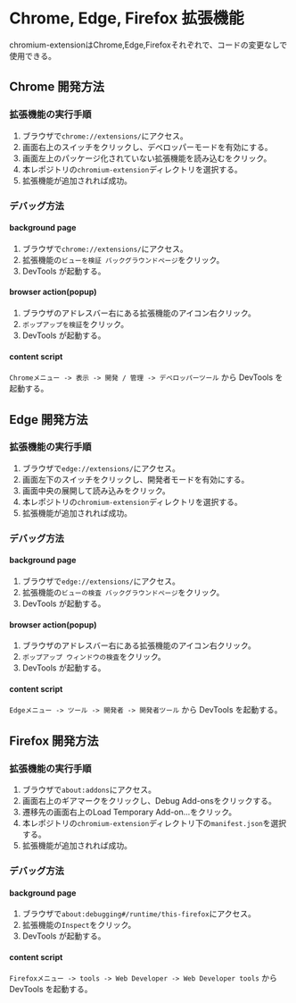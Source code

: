 # Chrome, Edge, Firefox 拡張機能
chromium-extensionはChrome,Edge,Firefoxそれぞれで、コードの変更なしで使用できる。

## Chrome 開発方法

### 拡張機能の実行手順

1. ブラウザで`chrome://extensions/`にアクセス。
2. 画面右上のスイッチをクリックし、デベロッパーモードを有効にする。
3. 画面左上のパッケージ化されていない拡張機能を読み込むをクリック。
4. 本レポジトリの`chromium-extension`ディレクトリを選択する。
5. 拡張機能が追加されれば成功。

### デバッグ方法

#### background page

1. ブラウザで`chrome://extensions/`にアクセス。
2. 拡張機能の`ビューを検証 バックグラウンドページ`をクリック。
3. DevTools が起動する。

#### browser action(popup)

1. ブラウザのアドレスバー右にある拡張機能のアイコン右クリック。
2. `ポップアップを検証`をクリック。
3. DevTools が起動する。

#### content script

`Chromeメニュー -> 表示 -> 開発 / 管理 -> デベロッパーツール`
から DevTools を起動する。

## Edge 開発方法

### 拡張機能の実行手順

1. ブラウザで`edge://extensions/`にアクセス。
2. 画面左下のスイッチをクリックし、開発者モードを有効にする。
3. 画面中央の展開して読み込みをクリック。
4. 本レポジトリの`chromium-extension`ディレクトリを選択する。
5. 拡張機能が追加されれば成功。

### デバッグ方法

#### background page

1. ブラウザで`edge://extensions/`にアクセス。
2. 拡張機能の`ビューの検査 バックグラウンドページ`をクリック。
3. DevTools が起動する。

#### browser action(popup)

1. ブラウザのアドレスバー右にある拡張機能のアイコン右クリック。
2. `ポップアップ ウィンドウの検査`をクリック。
3. DevTools が起動する。

#### content script

`Edgeメニュー -> ツール -> 開発者 -> 開発者ツール`
から DevTools を起動する。

## Firefox 開発方法

### 拡張機能の実行手順

1. ブラウザで`about:addons`にアクセス。
2. 画面右上のギアマークをクリックし、Debug Add-onsをクリックする。
3. 遷移先の画面右上のLoad Temporary Add-on...をクリック。
4. 本レポジトリの`chromium-extension`ディレクトリ下の`manifest.json`を選択する。
5. 拡張機能が追加されれば成功。

### デバッグ方法

#### background page

1. ブラウザで`about:debugging#/runtime/this-firefox`にアクセス。
2. 拡張機能の`Inspect`をクリック。
3. DevTools が起動する。

#### content script

`Firefoxメニュー -> tools -> Web Developer -> Web Developer tools`
から DevTools を起動する。
